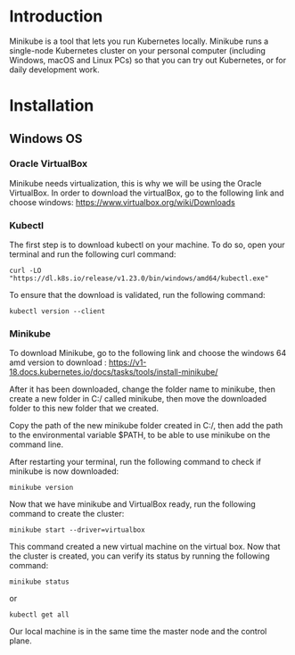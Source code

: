 
# Introduction

Minikube is a tool that lets you run Kubernetes locally. Minikube runs a single-node Kubernetes cluster on your personal computer (including Windows, macOS and Linux PCs) so that you can try out Kubernetes, or for daily development work.

# Installation

## Windows OS

### Oracle VirtualBox

Minikube needs virtualization, this is why we will be using the Oracle VirtualBox. In order to download the virtualBox, go to the following link and choose windows: https://www.virtualbox.org/wiki/Downloads

### Kubectl

The first step is to download kubectl on your machine. To do so, open your terminal and run the following curl command: 
```
curl -LO "https://dl.k8s.io/release/v1.23.0/bin/windows/amd64/kubectl.exe"
```
To ensure that the download is validated, run the following command:
```
kubectl version --client
```

### Minikube

To download Minikube, go to the following link and choose the windows 64 amd version to download : https://v1-18.docs.kubernetes.io/docs/tasks/tools/install-minikube/

After it has been downloaded, change the folder name to minikube, then create a new folder in C:/ called minikube, then move the downloaded folder to this new folder that we created. 

Copy the path of the new minikube folder created in C:/, then add the path to the environmental variable $PATH, to be able to use minikube on the command line.

After restarting your terminal, run the following command to check if minikube is now downloaded:
```
minikube version
```
Now that we have minikube and VirtualBox ready, run the following command to create the cluster:

```
minikube start --driver=virtualbox
```
This command created a new virtual machine on the virtual box. Now that the cluster is created, you can verify its status by running the following command:
```
minikube status
```
or
```
kubectl get all
```
Our local machine is in the same time the master node and the control plane.





